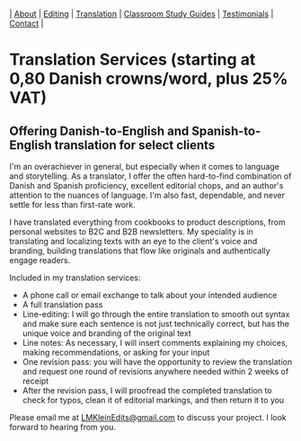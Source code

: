 
| [About](index.md) | [Editing](editing.md) | [Translation](translation.md) | [Classroom Study Guides](education.md) | [Testimonials](testimonials.md) | [Contact](contact.md) |



# Translation Services (starting at 0,80 Danish crowns/word, plus 25% VAT)
## Offering Danish-to-English and Spanish-to-English translation for select clients

I'm an overachiever in general, but especially when it comes to language and storytelling. As a translator, I offer the often hard-to-find combination of Danish and Spanish proficiency, excellent editorial chops, and an author's attention to the nuances of language. I'm also fast, dependable, and never settle for less than first-rate work.

I have translated everything from cookbooks to product descriptions, from personal websites to B2C and B2B newsletters. My speciality is in translating and localizing texts with an eye to the client's voice and branding, building translations that flow like originals and authentically engage readers.

Included in my translation services:
- A phone call or email exchange to talk about your intended audience 
- A full translation pass 
- Line-editing: I will go through the entire translation to smooth out syntax and make sure each sentence is not just technically correct, but has the unique voice and branding of the original text
- Line notes: As necessary, I will insert comments explaining my choices, making recommendations, or asking for your input
- One revision pass: you will have the opportunity to review the translation and request one round of revisions anywhere needed within 2 weeks of receipt
- After the revision pass, I will proofread the completed translation to check for typos, clean it of editorial markings, and then return it to you


Please email me at LMKleinEdits@gmail.com to discuss your project. I look forward to hearing from you. 



